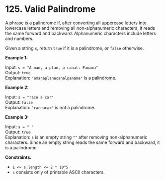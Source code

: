 # 125. Valid Palindrome

A phrase is a palindrome if, after converting all uppercase letters into lowercase letters and removing all non-alphanumeric characters, it reads the same forward and backward. Alphanumeric characters include letters and numbers.

Given a string `s`, return `true` if it is a palindrome, or `false` otherwise.

**Example 1:**

Input: `s = "A man, a plan, a canal: Panama"`  
Output: `true`  
Explanation: `"amanaplanacanalpanama"` is a palindrome.

**Example 2:**

Input: `s = "race a car"`  
Output: `false`  
Explanation: `"raceacar"` is not a palindrome.

**Example 3:**

Input: `s = " "`  
Output: `true`  
Explanation: `s` is an empty string `""` after removing non-alphanumeric characters. Since an empty string reads the same forward and backward, it is a palindrome.

**Constraints:**

- `1 <= s.length <= 2 * 10^5`
- `s` consists only of printable ASCII characters.
